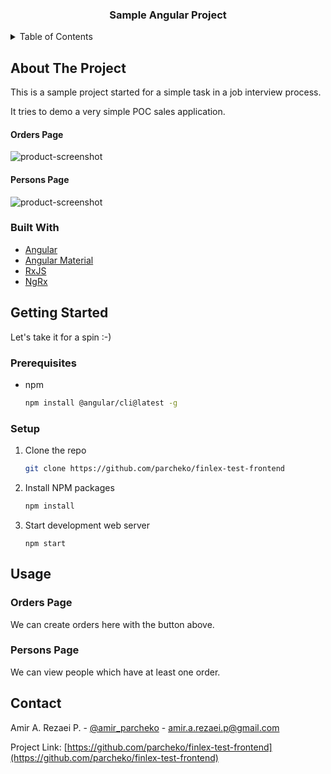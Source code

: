 <div id="top"></div>

<h3 align="center">Sample Angular Project</h3>

<details>
  <summary>Table of Contents</summary>
  <ol>
    <li>
      <a href="#about-the-project">About The Project</a>
      <ul>
        <li><a href="#built-with">Built With</a></li>
      </ul>
    </li>
    <li>
      <a href="#getting-started">Getting Started</a>
      <ul>
        <li><a href="#prerequisites">Prerequisites</a></li>
        <li><a href="#setup">Setup</a></li>
      </ul>
    </li>
    <li><a href="#usage">Usage</a>
      <ul>
        <li><a href="#orders-page">Orders Page</a></li>
        <li><a href="#persons-page">Persons Page</a></li>
      </ul>
  </li>
    <li>
        <a href="#contact">Contact</a>
    </li>
  </ol>
</details>

## About The Project

This is a sample project started for a simple task in a job interview process.

It tries to demo a very simple POC sales application.

#### Orders Page

![product-screenshot](https://example.com)

#### Persons Page

![product-screenshot](https://example.com)

### Built With

* [Angular](https://angular.io/)
* [Angular Material](https://material.angular.io/)
* [RxJS](https://rxjs.dev/)
* [NgRx](https://ngrx.io/)

## Getting Started

Let's take it for a spin :-)

### Prerequisites

* npm
  ```sh
  npm install @angular/cli@latest -g
  ```

### Setup

1. Clone the repo
   ```sh
   git clone https://github.com/parcheko/finlex-test-frontend
   ```
2. Install NPM packages
   ```sh
   npm install
   ```
3. Start development web server
   ```shell
   npm start
   ```

## Usage

### Orders Page

We can create orders here with the button above.

### Persons Page

We can view people which have at least one order.

## Contact

Amir A. Rezaei P. - [@amir_parcheko](https://twitter.com/amir_parcheko) - amir.a.rezaei.p@gmail.com

Project Link: [https://github.com/parcheko/finlex-test-frontend](https://github.com/parcheko/finlex-test-frontend)
